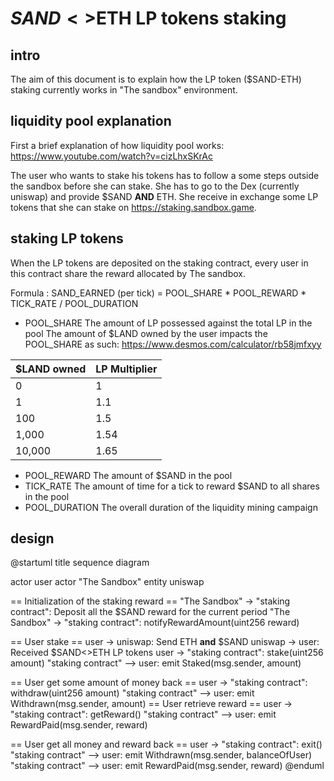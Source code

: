 # $SAND<>$ETH LP tokens staking

## intro

The aim of this document is to explain how the LP token ($SAND-ETH) staking currently works in "The sandbox" environment.  

## liquidity pool explanation

First a brief explanation of how liquidity pool works: <https://www.youtube.com/watch?v=cizLhxSKrAc>

The user who wants to stake his tokens has to follow a some steps outside the sandbox before she can stake. 
She has to go to the Dex (currently uniswap) and provide $SAND **AND** ETH. She receive in exchange some LP tokens that she can stake on https://staking.sandbox.game.

## staking LP tokens

When the LP tokens are deposited on the staking contract, every user in this contract share the reward allocated by The sandbox.

Formula : SAND_EARNED (per tick) = POOL_SHARE * POOL_REWARD * TICK_RATE / POOL_DURATION

* POOL_SHARE
The amount of LP possessed against the total LP in the pool
The amount of $LAND owned by the user impacts the POOL_SHARE as such: <https://www.desmos.com/calculator/rb58jmfxyy>

| $LAND owned | LP Multiplier |
| ----------- | ------------- |
| 0           | 1             |
| 1           | 1.1           |
| 100         | 1.5           |
| 1,000       | 1.54          |
| 10,000      | 1.65          |

* POOL_REWARD
The amount of $SAND in the pool
* TICK_RATE
The amount of time for a tick to reward $SAND to all shares in the pool
* POOL_DURATION
The overall duration of the liquidity mining campaign
 

## design


@startuml
title sequence diagram


actor user
actor "The Sandbox"
entity uniswap


== Initialization of the staking reward == 
"The Sandbox" -> "staking contract": Deposit all the $SAND reward for the current period
"The Sandbox" -> "staking contract": notifyRewardAmount(uint256 reward)

== User stake ==
user -> uniswap: Send ETH **and** $SAND
uniswap -> user: Received $SAND<>ETH LP tokens 
user -> "staking contract": stake(uint256 amount)
"staking contract" --> user: emit Staked(msg.sender, amount)

== User get some amount of money back ==
user -> "staking contract": withdraw(uint256 amount)
"staking contract" --> user: emit Withdrawn(msg.sender, amount)
== User retrieve reward == 
user -> "staking contract": getReward()
"staking contract" --> user: emit RewardPaid(msg.sender, reward)

== User get all money and reward back ==
user -> "staking contract": exit()
"staking contract" --> user: emit Withdrawn(msg.sender, balanceOfUser)
"staking contract" --> user: emit RewardPaid(msg.sender, reward)
@enduml